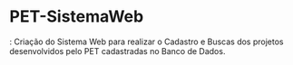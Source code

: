 # PET-SistemaWeb
: Criação do Sistema Web para realizar o Cadastro e Buscas dos projetos desenvolvidos pelo PET cadastradas no Banco de Dados.
